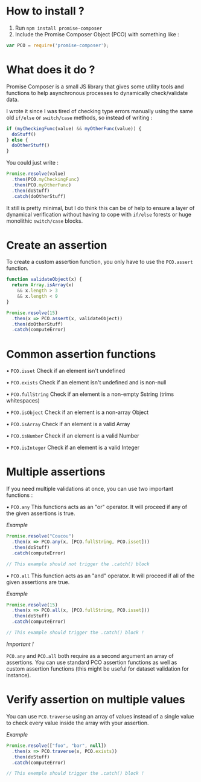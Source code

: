 # How to install ?

1. Run `npm install promise-composer`
2. Include the Promise Composer Object (PCO) with something like :

```javascript
var PCO = require('promise-composer');
```

# What does it do ?

Promise Composer is a small JS library that gives some utility tools and
functions to help asynchronous processes to dynamically check/validate data.

I wrote it since I was tired of checking type errors manually using the
same old `if/else` or `switch/case` methods, so instead of writing :

```javascript
if (myCheckingFunc(value) && myOtherFunc(value)) {
  doStuff()
} else {
  doOtherStuff()
}
```

You could just write :

```javascript
Promise.resolve(value)
  .then(PCO.myCheckingFunc)
  .then(PCO.myOtherFunc)
  .then(doStuff)
  .catch(doOtherStuff)
```

It still is pretty minimal, but I do think this can be of help to ensure a
layer of dynamical verification without having to cope with `if/else` forests
or huge monolithic `switch/case` blocks.

# Create an assertion

To create a custom assertion function, you only have to use the `PCO.assert`
function.

```javascript
function validateObject(x) {
  return Array.isArray(x)
    && x.length > 3
    && x.length < 9
}

Promise.resolve(15)
  .then(x => PCO.assert(x, validateObject))
  .then(doOtherStuff)
  .catch(computeError)
```

# Common assertion functions

• `PCO.isset`
Check if an element isn't undefined

• `PCO.exists`
Check if an element isn't undefined and is non-null

• `PCO.fullString`
Check if an element is a non-empty Sstring (trims whitespaces)

• `PCO.isObject`
Check if an element is a non-array Object

• `PCO.isArray`
Check if an element is a valid Array

• `PCO.isNumber`
Check if an element is a valid Number

• `PCO.isInteger`
Check if an element is a valid Integer

# Multiple assertions

If you need multiple validations at once, you can use two important functions :

• `PCO.any`
This functions acts as an "or" operator. It will proceed if any of the
given assertions is true.

*Example*
```javascript
Promise.resolve("Coucou")
  .then(x => PCO.any(x, [PCO.fullString, PCO.isset]))
  .then(doStuff)
  .catch(computeError)

// This example should not trigger the .catch() block
```

• `PCO.all`
This function acts as an "and" operator. It will proceed if all of the
given assertions are true.

*Example*
```javascript
Promise.resolve(15)
  .then(x => PCO.all(x, [PCO.fullString, PCO.isset]))
  .then(doStuff)
  .catch(computeError)

// This example should trigger the .catch() block !
```

*Important !*

`PCO.any` and `PCO.all` both require as a second argument an array of
assertions. You can use standard PCO assertion functions as well as
custom assertion functions (this might be useful for dataset validation
for instance).

# Verify assertion on multiple values

You can use `PCO.traverse` using an array of values instead of a single value
to check every value inside the array with your assertion.

*Example*
```javascript
Promise.resolve(["foo", "bar", null])
  .then(x => PCO.traverse(x, PCO.exists))
  .then(doStuff)
  .catch(computeError)

// This exemple should trigger the .catch() block !
```
